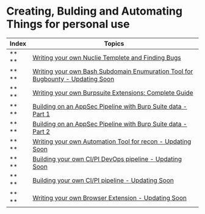 # Creating, Bulding and Automating Things for personal use

Index | Topics 
-- | ---
** ** | [Writing your own Nuclie Templete and Finding Bugs](https://www.youtube.com/watch?v=B5ql2P4fTmQ)
** ** | [Writing your own Bash Subdomain Enumuration Tool for Bugbounty - Updating Soon]()
** ** | [Writing your own Burpsuite Extensions: Complete Guide](https://cirius.medium.com/writing-your-own-burpsuite-extensions-complete-guide-cb7aba4dbceb)
** ** | [Building on an AppSec Pipeline with Burp Suite data - Part 1](https://www.silentrobots.com/building-an-appsec-pipeline-with-burpsuite-data/)
** ** | [Building on an AppSec Pipeline with Burp Suite data - Part 2](https://www.silentrobots.com/pushing-burp-suite-data-into-your-testing-pipeline-part-2/)
** ** | [Writing your own Automation Tool for recon - Updating Soon]()
** ** | [Building your own CI/PI DevOps pipeline - Updating Soon]()
** ** | [Building your own CI/PI pipeline - Updating Soon]()
** ** | [Writing your own Browser Extension - Updating Soon]()



